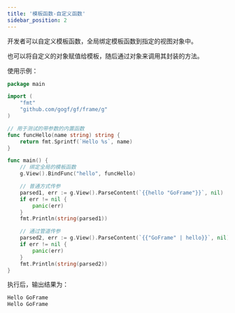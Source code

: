 ```yaml
---
title: '模板函数-自定义函数'
sidebar_position: 2
---
```


开发者可以自定义模板函数，全局绑定模板函数到指定的视图对象中。

也可以将自定义的对象赋值给模板，随后通过对象来调用其封装的方法。

使用示例：

```  go
package main

import (
	"fmt"
	"github.com/gogf/gf/frame/g"
)

// 用于测试的带参数的内置函数
func funcHello(name string) string {
	return fmt.Sprintf(`Hello %s`, name)
}

func main() {
	// 绑定全局的模板函数
	g.View().BindFunc("hello", funcHello)

	// 普通方式传参
	parsed1, err := g.View().ParseContent(`{{hello "GoFrame"}}`, nil)
	if err != nil {
		panic(err)
	}
	fmt.Println(string(parsed1))

	// 通过管道传参
	parsed2, err := g.View().ParseContent(`{{"GoFrame" | hello}}`, nil)
	if err != nil {
		panic(err)
	}
	fmt.Println(string(parsed2))
}

```

执行后，输出结果为：

``` html
Hello GoFrame
Hello GoFrame

```